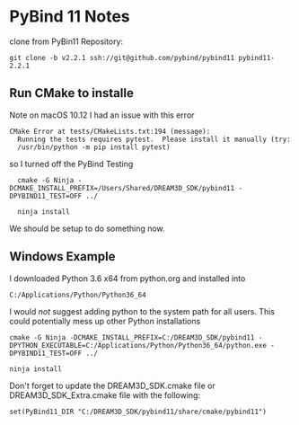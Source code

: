 # PyBind 11 Notes #



clone from PyBin11 Repository:

    git clone -b v2.2.1 ssh://git@github.com/pybind/pybind11 pybind11-2.2.1


## Run CMake to installe ##

Note on macOS 10.12 I had an issue with this error

    CMake Error at tests/CMakeLists.txt:194 (message):
      Running the tests requires pytest.  Please install it manually (try:
      /usr/bin/python -m pip install pytest)

so I turned off the PyBind Testing

      cmake -G Ninja -DCMAKE_INSTALL_PREFIX=/Users/Shared/DREAM3D_SDK/pybind11 -DPYBIND11_TEST=OFF ../

      ninja install

We should be setup to do something now.

## Windows Example ##

I downloaded Python 3.6 x64 from python.org and installed into 

    C:/Applications/Python/Python36_64

I would *not* suggest adding python to the system path for all users. This could potentially mess up other Python installations

    cmake -G Ninja -DCMAKE_INSTALL_PREFIX=C:/DREAM3D_SDK/pybind11 -DPYTHON_EXECUTABLE=C:/Applications/Python/Python36_64/python.exe -DPYBIND11_TEST=OFF ../

    ninja install

Don't forget to update the DREAM3D_SDK.cmake file or DREAM3D_SDK_Extra.cmake file with the following:

    set(PyBind11_DIR "C:/DREAM3D_SDK/pybind11/share/cmake/pybind11")

